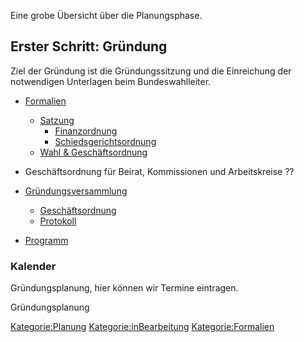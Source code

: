 Eine grobe Übersicht über die Planungsphase.

Erster Schritt: Gründung
------------------------

Ziel der Gründung ist die Gründungssitzung und die Einreichung der
notwendigen Unterlagen beim Bundeswahlleiter.

-   [Formalien](/wiki/Formalien "wikilink")
    -   [Satzung](/wiki/Satzung "wikilink")
        -   [Finanzordnung](/wiki/Satzung#Abschnitt_B:_Finanzordnung "wikilink")
        -   [Schiedsgerichtsordnung](/wiki/Satzung#Abschnitt_C:_Schiedsgerichtsordnung "wikilink")
    -   [Wahl & Geschäftsordnung](/wiki/Go "wikilink")

-   Geschäftsordnung für Beirat, Kommissionen und Arbeitskreise ??
-   [Gründungsversammlung](/wiki/Gründungsversammlung "wikilink")
    -   [Geschäftsordnung](/wiki/Geschäftsordnung "wikilink")
    -   [Protokoll](/wiki/Protokoll "wikilink")
-   [Programm](/wiki/Programm "wikilink")

### Kalender

Gründungsplanung, hier können wir Termine eintragen.

<mscalendar>Gründungsplanung</mscalendar>

[Kategorie:Planung](/wiki/Kategorie:Planung "wikilink")
[Kategorie:inBearbeitung](/wiki/Kategorie:inBearbeitung "wikilink")
[Kategorie:Formalien](/wiki/Kategorie:Formalien "wikilink")
